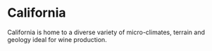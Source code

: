 # California

California is home to a diverse variety of micro-climates, terrain and geology ideal for wine production.

<MapComponent lat="36.48" lng="-118.66" zoom="5" src="avas.geojson" />

<!-- ## Nappa Valley

## Central Coast

### Paso Robles

### Santa Barbara County

### Santa Maria Valley

#### Santa Rita Hills

## South Coast -->
